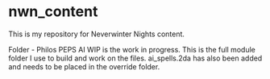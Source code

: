 # nwn_content
This is my repository for Neverwinter Nights content.

Folder - Philos PEPS AI WIP is the work in progress.
  This is the full module folder I use to build and work on the files.
  ai_spells.2da has also been added and needs to be placed in the override folder.
